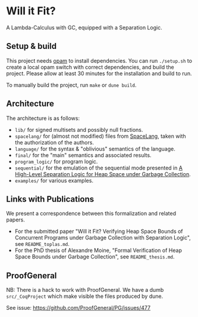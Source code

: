 # Will it Fit?

A Lambda-Calculus with GC, equipped with a Separation Logic.

## Setup & build

This project needs [opam](https://opam.ocaml.org/doc/Install.html) to install dependencies.
You can run `./setup.sh` to create a local opam switch with correct
dependencies, and build the project.
Please allow at least 30 minutes for the installation and build to
run.

To manually build the project, run `make` or `dune build`.

## Architecture

The architecture is as follows:

* `lib/` for signed multisets and possibly null fractions.
* `spacelang/` for (almost not modified) files from
  [SpaceLang](https://gitlab.inria.fr/fpottier/diamonds/), taken with
  the authorization of the authors.
* `language/` for the syntax & "oblivious" semantics of the
  language.
* `final/` for the "main" semantics and associated results.
* `program_logic/` for program logic.
* `sequential/` for the emulation of the sequential mode presented
in [A High-Level Separation Logic for Heap Space under Garbage Collection](https://doi.org/10.5281/zenodo.7129302).
* `examples/` for various examples.

## Links with Publications

We present a correspondence between this formalization and related
papers.

* For the submitted paper "Will it Fit? Verifying Heap Space Bounds of
  Concurrent Programs under Garbage Collection with Separation Logic",
  see `README_toplas.md`.
* For the PhD thesis of Alexandre Moine, "Formal Verification of Heap
  Space Bounds under Garbage Collection",
  see `README_thesis.md`.

## ProofGeneral

NB: There is a hack to work with ProofGeneral.
We have a dumb `src/_CoqProject` which make visible the files
produced by dune.

See issue: https://github.com/ProofGeneral/PG/issues/477
